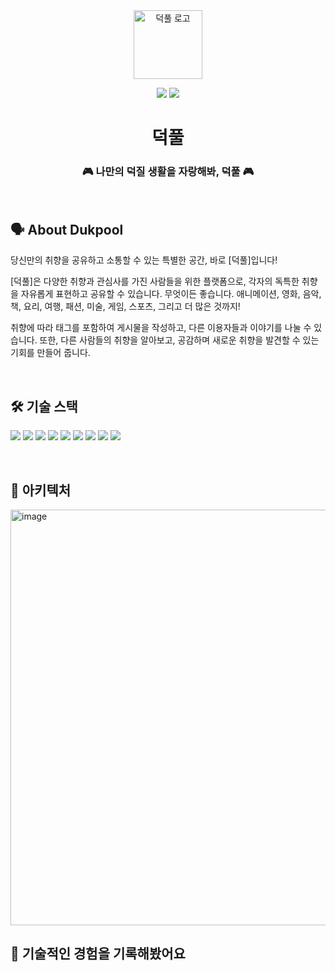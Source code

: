 <div align="center">
<a href="https://www.dukpool.co.kr">
<img width="110px" src="https://i.imgur.com/svmlL8p.png" alt="덕풀 로고"/>
</a>

[![](https://img.shields.io/badge/-Dukpool-important?style=flat&logo=airplayvideo&labelColor=%23000000&color=%23515ce6)](https://www.dukpool.co.kr/)
[![](https://img.shields.io/badge/-v.1.1.2-critical?style=flat&logo=github&label=release&labelColor=%23000000&color=%23ffffff)
](https://github.com/f-lab-edu/dukpool/releases)

# 덕풀

### 🎮 나만의 덕질 생활을 자랑해봐, 덕풀 🎮

</div>

<br>

## 🗣️ About Dukpool

당신만의 취향을 공유하고 소통할 수 있는 특별한 공간, 바로 [덕풀]입니다!

[덕풀]은 다양한 취향과 관심사를 가진 사람들을 위한 플랫폼으로, 각자의 독특한 취향을 자유롭게 표현하고 공유할 수 있습니다. 무엇이든 좋습니다. 애니메이션, 영화, 음악, 책, 요리, 여행, 패션, 미술, 게임, 스포츠, 그리고 더 많은 것까지!

취향에 따라 태그를 포함하여 게시물을 작성하고, 다른 이용자들과 이야기를 나눌 수 있습니다. 또한, 다른 사람들의 취향을 알아보고, 공감하며 새로운 취향을 발견할 수 있는 기회를 만들어 줍니다.

<br>

## 🛠️ 기술 스택 

[![](https://img.shields.io/badge/-TypeScript-3178C6?style=flat&logo=typescript&logoColor=white)](https://www.typescriptlang.org/)
[![](https://img.shields.io/badge/-NestJS-E0234E?style=flat&logo=nestjs&logoColor=white)](https://nestjs.com/)
[![](https://img.shields.io/badge/-Docker-2496ED?style=flat&logo=docker&logoColor=white)](https://www.docker.com/)
[![](https://img.shields.io/badge/-PostgreSQL-4169E1?style=flat&logo=postgresql&logoColor=white)](https://www.postgresql.org/)
[![](https://img.shields.io/badge/-Nginx-009639?style=flat&logo=nginx&logoColor=white)](https://www.nginx.com/)
[![](https://img.shields.io/badge/-Redis-DC382D?style=flat&logo=redis&logoColor=white)](https://redis.io/)
[![](https://img.shields.io/badge/-AWS_S3-569A31?style=flat&logo=amazonaws&logoColor=white)](https://aws.amazon.com/s3/)
[![](https://img.shields.io/badge/-AWS_Lightsail-232F3E?style=flat&logo=amazonaws&logoColor=white)](https://aws.amazon.com/lightsail/)
[![](https://img.shields.io/badge/-GitHub_Actions-2088FF?style=flat&logo=githubactions&logoColor=white)](https://github.com/features/actions)


<br>

## 🌱 아키텍처
<img width="665" alt="image" src="https://github.com/user-attachments/assets/7a6609e0-f8fd-4a95-9ae0-da056c9ebe31" />


<br>

## 📖 기술적인 경험을 기록해봤어요
